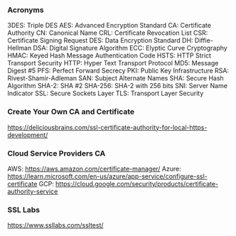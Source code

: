### Acronyms

3DES: Triple DES
AES: Advanced Encryption Standard
CA: Certificate Authority
CN: Canonical Name
CRL: Certificate Revocation List
CSR: Certificate Signing Request
DES: Data Encryption Standard
DH: Diffie-Hellman
DSA: Digital Signature Algorithm
ECC: Elyptic Curve Cryptography
HMAC: Keyed Hash Message Authentication Code
HSTS: HTTP Strict Transport Security
HTTP: Hyper Text Transport Protocol
MD5: Message Digest #5
PFS: Perfect Forward Secrecy
PKI: Public Key Infrastructure
RSA: Rivest-Shamir-Adleman
SAN: Subject Alternate Names
SHA: Secure Hash Algorithm
SHA-2: SHA #2
SHA-256: SHA-2 with 256 bits
SNI: Server Name Indicator
SSL: Secure Sockets Layer
TLS: Transport Layer Security



### Create Your Own CA and Certificate

https://deliciousbrains.com/ssl-certificate-authority-for-local-https-development/


### Cloud Service Providers CA

AWS: https://aws.amazon.com/certificate-manager/
Azure: https://learn.microsoft.com/en-us/azure/app-service/configure-ssl-certificate
GCP: https://cloud.google.com/security/products/certificate-authority-service


### SSL Labs

https://www.ssllabs.com/ssltest/






